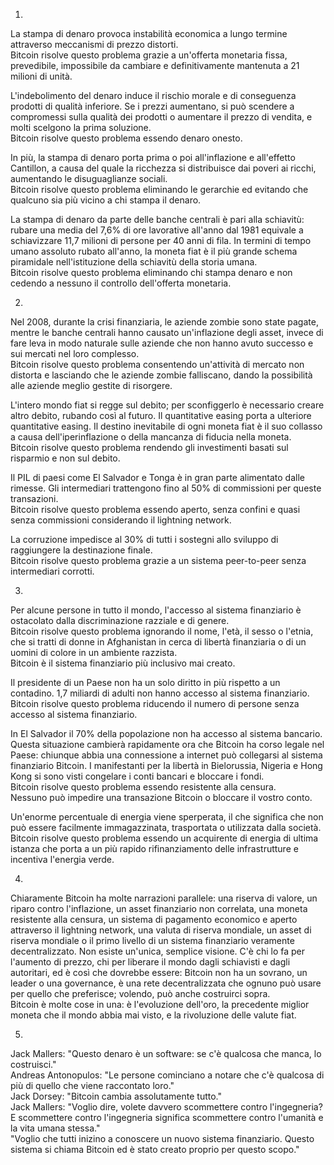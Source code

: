 1.
La stampa di denaro provoca instabilità economica a lungo termine attraverso meccanismi di prezzo distorti.
<br/>Bitcoin risolve questo problema grazie a un'offerta monetaria fissa, prevedibile, impossibile da cambiare e definitivamente mantenuta a 21 milioni di unità.

L'indebolimento del denaro induce il rischio morale e di conseguenza prodotti di qualità inferiore. Se i prezzi aumentano, si può scendere a compromessi sulla qualità dei prodotti o aumentare il prezzo di vendita, e molti scelgono la prima soluzione.
<br/>Bitcoin risolve questo problema essendo denaro onesto.

In più, la stampa di denaro porta prima o poi all'inflazione e all'effetto Cantillon, a causa del quale la ricchezza si distribuisce dai poveri ai ricchi, aumentando le disuguaglianze sociali.
<br/>Bitcoin risolve questo problema eliminando le gerarchie ed evitando che qualcuno sia più vicino a chi stampa il denaro.

La stampa di denaro da parte delle banche centrali è pari alla schiavitù: rubare una media del 7,6% di ore lavorative all'anno dal 1981 equivale a schiavizzare 11,7 milioni di persone per 40 anni di fila. In termini di tempo umano assoluto rubato all'anno, la moneta fiat è il più grande schema piramidale nell'istituzione della schiavitù della storia umana.
<br/>Bitcoin risolve questo problema eliminando chi stampa denaro e non cedendo a nessuno il controllo dell'offerta monetaria.

2.
Nel 2008, durante la crisi finanziaria, le aziende zombie sono state pagate, mentre le banche centrali hanno causato un'inflazione degli asset, invece di fare leva in modo naturale sulle aziende che non hanno avuto successo e sui mercati nel loro complesso.
<br/>Bitcoin risolve questo problema consentendo un'attività di mercato non distorta e lasciando che le aziende zombie falliscano, dando la possibilità alle aziende meglio gestite di risorgere.

L'intero mondo fiat si regge sul debito; per sconfiggerlo è necessario creare altro debito, rubando così al futuro. Il quantitative easing porta a ulteriore quantitative easing. Il destino inevitabile di ogni moneta fiat è il suo collasso a causa dell'iperinflazione o della mancanza di fiducia nella moneta.
<br/>Bitcoin risolve questo problema rendendo gli investimenti basati sul risparmio e non sul debito.

Il PIL di paesi come El Salvador e Tonga è in gran parte alimentato dalle rimesse. Gli intermediari trattengono fino al 50% di commissioni per queste transazioni.
<br/>Bitcoin risolve questo problema essendo aperto, senza confini e quasi senza commissioni considerando il lightning network.

La corruzione impedisce al 30% di tutti i sostegni allo sviluppo di raggiungere la destinazione finale.
<br/>Bitcoin risolve questo problema grazie a un sistema peer-to-peer senza intermediari corrotti.

3.
Per alcune persone in tutto il mondo, l'accesso al sistema finanziario è ostacolato dalla discriminazione razziale e di genere.
<br/>Bitcoin risolve questo problema ignorando il nome, l'età, il sesso o l'etnia, che si tratti di donne in Afghanistan in cerca di libertà finanziaria o di un uomini di colore in un ambiente razzista.
<br/>Bitcoin è il sistema finanziario più inclusivo mai creato.

Il presidente di un Paese non ha un solo diritto in più rispetto a un contadino. 1,7 miliardi di adulti non hanno accesso al sistema finanziario.
<br/>Bitcoin risolve questo problema riducendo il numero di persone senza accesso al sistema finanziario.

In El Salvador il 70% della popolazione non ha accesso al sistema bancario. Questa situazione cambierà rapidamente ora che Bitcoin ha corso legale nel Paese: chiunque abbia una connessione a internet può collegarsi al sistema finanziario Bitcoin. I manifestanti per la libertà in Bielorussia, Nigeria e Hong Kong si sono visti congelare i conti bancari e bloccare i fondi.
<br/>Bitcoin risolve questo problema essendo resistente alla censura.
<br/>Nessuno può impedire una transazione Bitcoin o bloccare il vostro conto.

Un'enorme percentuale di energia viene sperperata, il che significa che non può essere facilmente immagazzinata, trasportata o utilizzata dalla società.
<br/>Bitcoin risolve questo problema essendo un acquirente di energia di ultima istanza che porta a un più rapido rifinanziamento delle infrastrutture e incentiva l'energia verde.

4.
Chiaramente Bitcoin ha molte narrazioni parallele: una riserva di valore, un riparo contro l'inflazione, un asset finanziario non correlata, una moneta resistente alla censura, un sistema di pagamento economico e aperto attraverso il lightning network, una valuta di riserva mondiale, un asset di riserva mondiale o il primo livello di un sistema finanziario veramente decentralizzato.
Non esiste un'unica, semplice visione.
C'è chi lo fa per l'aumento di prezzo, chi per liberare il mondo dagli schiavisti e dagli autoritari, ed è così che dovrebbe essere: Bitcoin non ha un sovrano, un leader o una governance, è una rete decentralizzata che ognuno può usare per quello che preferisce; volendo, può anche costruirci sopra.
<br/>Bitcoin è molte cose in una: è l'evoluzione dell'oro, la precedente miglior moneta che il mondo abbia mai visto, e la rivoluzione delle valute fiat.

5.
Jack Mallers: "Questo denaro è un software: se c'è qualcosa che manca, lo costruisci."
<br/>Andreas Antonopulos: "Le persone cominciano a notare che c'è qualcosa di più di quello che viene raccontato loro."
<br/>Jack Dorsey: "Bitcoin cambia assolutamente tutto."
<br/>Jack Mallers: "Voglio dire, volete davvero scommettere contro l'ingegneria? E scommettere contro l'ingegneria significa scommettere contro l'umanità e la vita umana stessa."
<br/>"Voglio che tutti inizino a conoscere un nuovo sistema finanziario.
Questo sistema si chiama Bitcoin ed è stato creato proprio per questo scopo."
